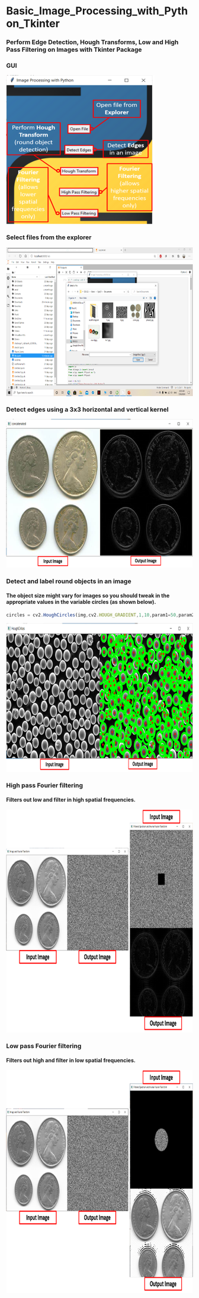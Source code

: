 # Basic_Image_Processing_with_Python_Tkinter
### Perform Edge Detection, Hough Transforms, Low and High Pass Filtering on Images with Tkinter Package

 ### GUI

<img src="git1/1.png" width= "400" height="400">

### Select files from the explorer

<img src="git1/2.png" width= "800" height="400">

###  Detect edges using a 3x3 horizontal and vertical kernel

<img src="git1/3.png" width= "800" height="400">

###  Detect and label round objects in an image 
#### The object size might vary for  images so you should tweak in the appropriate values in the variable **circles** (as shown below).
```javascript
circles	= cv2.HoughCircles(img,cv2.HOUGH_GRADIENT,1,10,param1=50,param2=12,minRadius=0,maxRadius=20)
```
<img src="git1/4.png" width= "800" height="400">

###  High pass Fourier filtering 
#### Filters out low and filter in high spatial frequencies.

<img src="git1/5.png" width= "800" height="600">

###  Low pass Fourier filtering 
#### Filters out high and filter in low spatial frequencies.

<img src="git1/6.png" width= "800" height="600">
